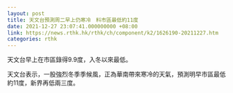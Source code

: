 ```yaml
---
layout: post
title: 天文台預測周二早上仍寒冷　料市區最低約11度
date: 2021-12-27 23:07:41.000000000 +08:00
link: https://news.rthk.hk/rthk/ch/component/k2/1626190-20211227.htm
categories: rthk
---
```


天文台早上在市區錄得9.9度，入冬以來最低。

天文台表示，一股強烈冬季季候風，正為華南帶來寒冷的天氣，預測明早市區最低約11度，新界再低兩三度。
